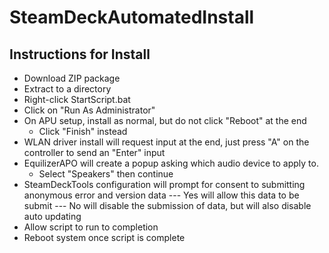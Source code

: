 # SteamDeckAutomatedInstall

## Instructions for Install
- Download ZIP package
- Extract to a directory
- Right-click StartScript.bat
- Click on "Run As Administrator"
- On APU setup, install as normal, but do not click "Reboot" at the end
   - Click "Finish" instead
- WLAN driver install will request input at the end, just press "A" on the controller to send an "Enter" input
- EquilizerAPO will create a popup asking which audio device to apply to.
   - Select "Speakers" then continue
- SteamDeckTools configuration will prompt for consent to submitting anonymous error and version data
--- Yes will allow this data to be submit
--- No will disable the submission of data, but will also disable auto updating
- Allow script to run to completion
- Reboot system once script is complete
